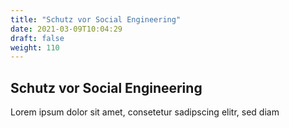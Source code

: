 ```yaml
---
title: "Schutz vor Social Engineering"
date: 2021-03-09T10:04:29
draft: false
weight: 110
---
```

## Schutz vor Social Engineering

Lorem ipsum dolor sit amet, consetetur sadipscing elitr, sed diam 